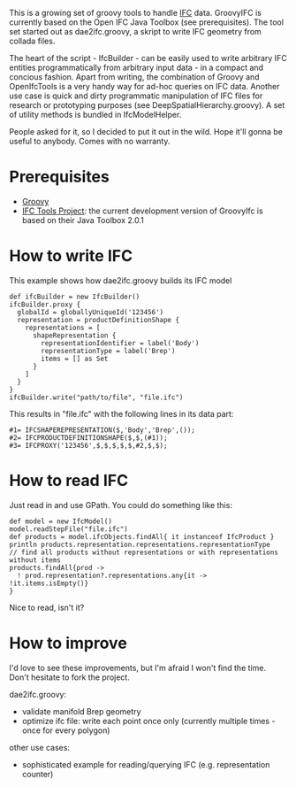 This is a growing set of groovy tools to handle [IFC](http://buildingsmart-tech.org/specifications/ifc-overview/) data. GroovyIFC is currently based on the Open IFC Java Toolbox (see prerequisites). The tool set started out as dae2ifc.groovy, a skript to write IFC geometry from collada files.

The heart of the script - IfcBuilder - can be easily used to write arbitrary IFC entities programmatically from arbitrary input data - in a compact and concious fashion. Apart from writing, the combination of Groovy and OpenIfcTools is a very handy way for ad-hoc queries on IFC data. Another use case is quick and dirty programmatic manipulation of IFC files for research or prototyping purposes (see DeepSpatialHierarchy.groovy). A set of utility methods is bundled in IfcModelHelper.

People asked for it, so I decided to put it out in the wild. Hope it'll gonna be useful to anybody. Comes with no warranty.

Prerequisites
=============

* [Groovy](http://groovy.codehaus.org/)
* [IFC Tools Project](http://www.ifctoolsproject.com/): the current development version of GroovyIfc is based on their Java Toolbox 2.0.1


How to write IFC
================
This example shows how dae2ifc.groovy builds its IFC model

    def ifcBuilder = new IfcBuilder()
    ifcBuilder.proxy {
      globalId = globallyUniqueId('123456')
      representation = productDefinitionShape {
        representations = [
          shapeRepresentation {
            representationIdentifier = label('Body')
            representationType = label('Brep')
            items = [] as Set
          }
	    ]  
      }
    }
    ifcBuilder.write("path/to/file", "file.ifc")

This results in "file.ifc" with the following lines in its data part:

    #1= IFCSHAPEREPRESENTATION($,'Body','Brep',());
    #2= IFCPRODUCTDEFINITIONSHAPE($,$,(#1));
    #3= IFCPROXY('123456',$,$,$,$,$,#2,$,$);


How to read IFC
===============
Just read in and use GPath. You could do something like this:

    def model = new IfcModel()
    model.readStepFile("file.ifc")
    def products = model.ifcObjects.findAll{ it instanceof IfcProduct }
    println products.representation.representations.representationType
    // find all products without representations or with representations without items
    products.findAll{prod ->
      ! prod.representation?.representations.any{it -> !it.items.isEmpty()}
    }

Nice to read, isn't it?

How to improve
==============
I'd love to see these improvements, but I'm afraid I won't find the time. Don't hesitate to fork the project.

dae2ifc.groovy:
* validate manifold Brep geometry
* optimize ifc file: write each point once only (currently multiple times - once for every polygon)

other use cases:
* sophisticated example for reading/querying IFC (e.g. representation counter)
